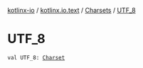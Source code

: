 [kotlinx-io](../../index.md) / [kotlinx.io.text](../index.md) / [Charsets](index.md) / [UTF_8](./-u-t-f_8.md)

# UTF_8

`val UTF_8: `[`Charset`](../-charset/index.md)
